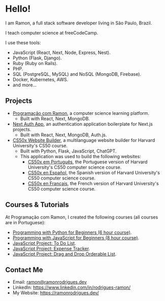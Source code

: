 # Hello!

I am Ramon, a full stack software developer living in São Paulo, Brazil.

I teach computer science at freeCodeCamp.

I use these tools:
- JavaScript (React, Next, Node, Express, Nest).
- Python (Flask, Django).
- Ruby (Ruby on Rails).
- PHP.
- SQL (PostgreSQL, MySQL) and NoSQL (MongoDB, Firebase).
- Docker, Kubernetes, AWS.
- and more...


## Projects

- [Programação com Ramon](https://www.programacaocomramon.com/), a computer science learning platform.
  - Built with React, Next, MongoDB.
- [Next Auth App](https://github.com/ramonfrombr/next-auth-app), an authentication application boilerplate for Next.js projects.
  - Built with React, Next, MongoDB, Auth.js.
- [CS50x Website Builder](https://github.com/ramonfrombr/cs50x-website-builder), a multilanguage website builder for Harvard University's CS50 course.
  - Built with Python, Flask, JavaScript, ChatGPT.
  - This application was used to build the following websites:
    - [CS50x em Português](https://cs50xemportugues.github.io/), the Portuguese version of Harvard University's CS50 computer science course.
    - [CS50x en Español](https://cs50xenespanol.github.io/), the Spanish version of Harvard University's CS50 computer science course.
    - [CS50x en Français](https://cs50xenfrancais.github.io/), the French version of Harvard University's CS50 computer science course.

## Courses & Tutorials

At Programação com Ramon, I created the following courses (all courses are in Portuguese):
- [Programming with Python for Beginners (6 hour course)](https://www.youtube.com/watch?v=yaqVbs9f_xg).
- [Programming with JavaScript for Beginners (8 hour course)](https://www.youtube.com/watch?v=aA31cVca_hI).
- [JavaScript Project: To Do List](https://www.youtube.com/watch?v=1loPW0w2v7w).
- [JavaScript Project: Expense Tracker](https://www.youtube.com/watch?v=rG6VqoljrlY).
- [JavaScript Project: Drag and Drop Orderable List](https://www.youtube.com/watch?v=aua6M75HKqQ).

## Contact Me
- Email: ramon@ramonrodrigues.dev
- LinkedIn: <a target="_blank" href="https://www.linkedin.com/in/rodrigues-ramon/">https://www.linkedin.com/in/rodrigues-ramon/</a>
- My Website: <a target="_blank" href="https://ramonrodrigues.dev/">https://ramonrodrigues.dev/</a>
